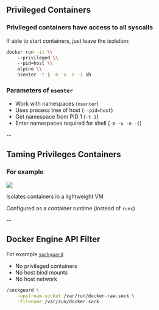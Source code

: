 ## Privileged Containers

### Privileged containers have access to all syscalls

If able to start containers, just leave the isolation:

```bash
docker run -it \\
    --privileged \\
    --pid=host \\
    alpine \\
	nsenter -t 1 -m -u -n -i sh
```

### Parameters of `nsenter`

- Work with namespaces (`nsenter`)
- Uses process tree of host (`--pid=host`)
- Get namespace from PID 1 (`-t 1`)
- Enter namespaces required for shell (`-m -u -n -i`)

--

## Taming Privileges Containers

### For example

![](https://katacontainers.io/assets/img/logo_white.e69d7ea6.svg) <!-- .element: style="width: 35%" -->

Isolates containers in a lightweight VM

Configured as a container runtime (instead of `runc`)

--

## Docker Engine API Filter

For example [`sockguard`](https://github.com/buildkite/sockguard)

- No privileged containers
- No host bind mounts
- No host network

```bash
/sockguard \
    -upstream-socket /var/run/docker-raw.sock \
    -filename /var/run/docker.sock
```
